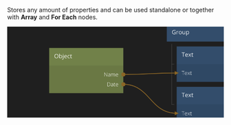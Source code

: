Stores any amount of properties and can be used standalone or together with **Array** and **For Each** nodes.

![](object.png ':class=img-size-l')